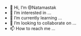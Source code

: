 - 👋 Hi, I’m @Natamastak
- 👀 I’m interested in ...
- 🌱 I’m currently learning ...
- 💞️ I’m looking to collaborate on ...
- 📫 How to reach me ...

<!---
Natamastak/Natamastak is a ✨ special ✨ repository because its `README.md` (this file) appears on your GitHub profile.
You can click the Preview link to take a look at your changes.
--->
